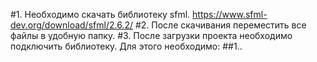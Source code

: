 #1. Необходимо скачать библиотеку sfml. https://www.sfml-dev.org/download/sfml/2.6.2/
#2. После скачивания переместить все файлы в удобную папку.
#3. После загрузки проекта необходимо подключить библиотеку. Для этого необходимо:
##1..
